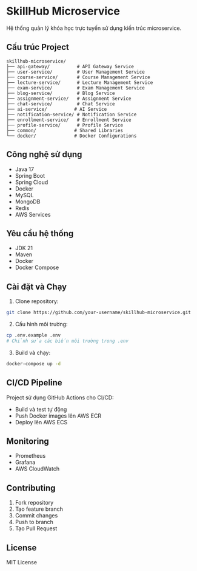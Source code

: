 # SkillHub Microservice

Hệ thống quản lý khóa học trực tuyến sử dụng kiến trúc microservice.

## Cấu trúc Project

```
skillhub-microservice/
├── api-gateway/          # API Gateway Service
├── user-service/         # User Management Service
├── course-service/       # Course Management Service
├── lecture-service/      # Lecture Management Service
├── exam-service/         # Exam Management Service
├── blog-service/         # Blog Service
├── assignment-service/   # Assignment Service
├── chat-service/         # Chat Service
├── ai-service/          # AI Service
├── notification-service/ # Notification Service
├── enrollment-service/   # Enrollment Service
├── profile-service/      # Profile Service
├── common/              # Shared Libraries
└── docker/              # Docker Configurations
```

## Công nghệ sử dụng

- Java 17
- Spring Boot
- Spring Cloud
- Docker
- MySQL
- MongoDB
- Redis
- AWS Services

## Yêu cầu hệ thống

- JDK 21
- Maven
- Docker
- Docker Compose

## Cài đặt và Chạy

1. Clone repository:
```bash
git clone https://github.com/your-username/skillhub-microservice.git
```

2. Cấu hình môi trường:
```bash
cp .env.example .env
# Chỉnh sửa các biến môi trường trong .env
```

3. Build và chạy:
```bash
docker-compose up -d
```

## CI/CD Pipeline

Project sử dụng GitHub Actions cho CI/CD:
- Build và test tự động
- Push Docker images lên AWS ECR
- Deploy lên AWS ECS

## Monitoring

- Prometheus
- Grafana
- AWS CloudWatch

## Contributing

1. Fork repository
2. Tạo feature branch
3. Commit changes
4. Push to branch
5. Tạo Pull Request

## License

MIT License 